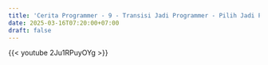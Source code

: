 ```yaml
---
title: 'Cerita Programmer - 9 - Transisi Jadi Programmer - Pilih Jadi Programmer Bagian Mana'
date: 2025-03-16T07:20:00+07:00
draft: false
---
```


{{< youtube 2Ju1RPuyOYg >}}

